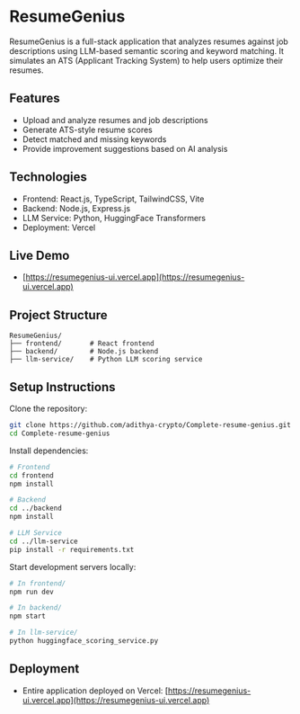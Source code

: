 # ResumeGenius

ResumeGenius is a full-stack application that analyzes resumes against job descriptions using LLM-based semantic scoring and keyword matching. It simulates an ATS (Applicant Tracking System) to help users optimize their resumes.

## Features

- Upload and analyze resumes and job descriptions
- Generate ATS-style resume scores
- Detect matched and missing keywords
- Provide improvement suggestions based on AI analysis

## Technologies

- Frontend: React.js, TypeScript, TailwindCSS, Vite
- Backend: Node.js, Express.js
- LLM Service: Python, HuggingFace Transformers
- Deployment: Vercel

## Live Demo

- [https://resumegenius-ui.vercel.app](https://resumegenius-ui.vercel.app)

## Project Structure

```
ResumeGenius/
├── frontend/       # React frontend
├── backend/        # Node.js backend
├── llm-service/    # Python LLM scoring service
```

## Setup Instructions

Clone the repository:

```bash
git clone https://github.com/adithya-crypto/Complete-resume-genius.git
cd Complete-resume-genius
```

Install dependencies:

```bash
# Frontend
cd frontend
npm install

# Backend
cd ../backend
npm install

# LLM Service
cd ../llm-service
pip install -r requirements.txt
```

Start development servers locally:

```bash
# In frontend/
npm run dev

# In backend/
npm start

# In llm-service/
python huggingface_scoring_service.py
```

## Deployment

- Entire application deployed on Vercel: [https://resumegenius-ui.vercel.app](https://resumegenius-ui.vercel.app)
